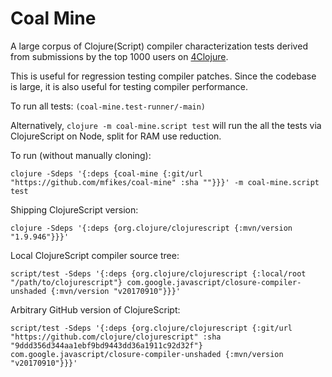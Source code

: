 # Coal Mine

A large corpus of Clojure(Script) compiler characterization tests derived from submissions by 
the top 1000 users on [4Clojure](http://www.4clojure.com).

This is useful for regression testing compiler patches. Since the codebase is large, it is also 
useful for testing compiler performance.

To run all tests: `(coal-mine.test-runner/-main)`

Alternatively, `clojure -m coal-mine.script test` will run the all the tests via ClojureScript on Node, split for 
RAM use reduction.

To run (without manually cloning):

```
clojure -Sdeps '{:deps {coal-mine {:git/url "https://github.com/mfikes/coal-mine" :sha ""}}}' -m coal-mine.script test
```

Shipping ClojureScript version:

```
clojure -Sdeps '{:deps {org.clojure/clojurescript {:mvn/version "1.9.946"}}}'
```

Local ClojureScript compiler source tree:

```
script/test -Sdeps '{:deps {org.clojure/clojurescript {:local/root "/path/to/clojurescript"} com.google.javascript/closure-compiler-unshaded {:mvn/version "v20170910"}}}'
```

Arbitrary GitHub version of ClojureScript:

```
script/test -Sdeps '{:deps {org.clojure/clojurescript {:git/url "https://github.com/clojure/clojurescript" :sha "9ddd356d344aa1ebf9bd9443dd36a1911c92d32f"} com.google.javascript/closure-compiler-unshaded {:mvn/version "v20170910"}}}'
```

